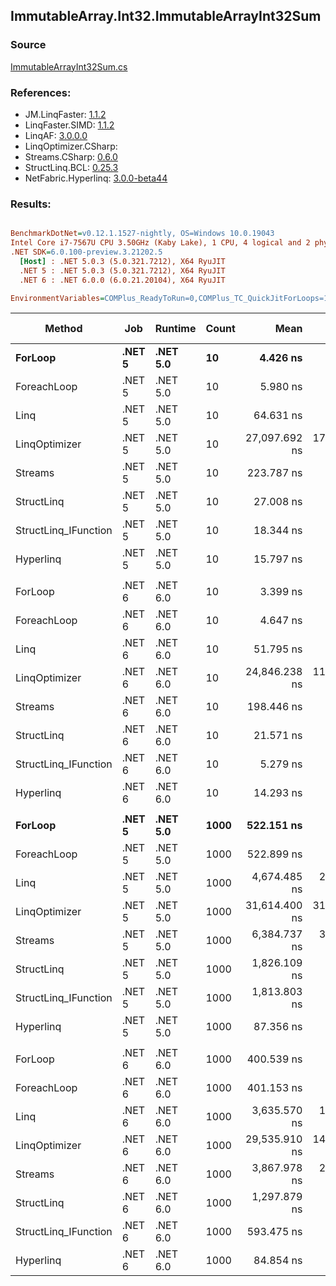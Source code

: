 ﻿## ImmutableArray.Int32.ImmutableArrayInt32Sum

### Source
[ImmutableArrayInt32Sum.cs](../LinqBenchmarks/ImmutableArray/Int32/ImmutableArrayInt32Sum.cs)

### References:
- JM.LinqFaster: [1.1.2](https://www.nuget.org/packages/JM.LinqFaster/1.1.2)
- LinqFaster.SIMD: [1.1.2](https://www.nuget.org/packages/LinqFaster.SIMD/1.0.3)
- LinqAF: [3.0.0.0](https://www.nuget.org/packages/LinqAF/3.0.0.0)
- LinqOptimizer.CSharp: [](https://www.nuget.org/packages/LinqOptimizer.CSharp/)
- Streams.CSharp: [0.6.0](https://www.nuget.org/packages/Streams.CSharp/0.6.0)
- StructLinq.BCL: [0.25.3](https://www.nuget.org/packages/StructLinq.BCL/0.25.3)
- NetFabric.Hyperlinq: [3.0.0-beta44](https://www.nuget.org/packages/NetFabric.Hyperlinq/3.0.0-beta44)

### Results:
``` ini

BenchmarkDotNet=v0.12.1.1527-nightly, OS=Windows 10.0.19043
Intel Core i7-7567U CPU 3.50GHz (Kaby Lake), 1 CPU, 4 logical and 2 physical cores
.NET SDK=6.0.100-preview.3.21202.5
  [Host] : .NET 5.0.3 (5.0.321.7212), X64 RyuJIT
  .NET 5 : .NET 5.0.3 (5.0.321.7212), X64 RyuJIT
  .NET 6 : .NET 6.0.0 (6.0.21.20104), X64 RyuJIT

EnvironmentVariables=COMPlus_ReadyToRun=0,COMPlus_TC_QuickJitForLoops=1,COMPlus_TieredPGO=1  

```
|               Method |    Job |  Runtime | Count |          Mean |       Error |      StdDev |    Ratio | RatioSD |  Gen 0 | Gen 1 | Gen 2 | Allocated |
|--------------------- |------- |--------- |------ |--------------:|------------:|------------:|---------:|--------:|-------:|------:|------:|----------:|
|              **ForLoop** | **.NET 5** | **.NET 5.0** |    **10** |      **4.426 ns** |   **0.0367 ns** |   **0.0343 ns** |     **1.00** |    **0.00** |      **-** |     **-** |     **-** |         **-** |
|          ForeachLoop | .NET 5 | .NET 5.0 |    10 |      5.980 ns |   0.0381 ns |   0.0356 ns |     1.35 |    0.01 |      - |     - |     - |         - |
|                 Linq | .NET 5 | .NET 5.0 |    10 |     64.631 ns |   0.2988 ns |   0.2495 ns |    14.62 |    0.13 | 0.0267 |     - |     - |      56 B |
|        LinqOptimizer | .NET 5 | .NET 5.0 |    10 | 27,097.692 ns | 176.9028 ns | 165.4750 ns | 6,123.21 |   44.27 | 8.4839 |     - |     - |  17,751 B |
|              Streams | .NET 5 | .NET 5.0 |    10 |    223.787 ns |   0.8167 ns |   0.6376 ns |    50.59 |    0.39 | 0.1261 |     - |     - |     264 B |
|           StructLinq | .NET 5 | .NET 5.0 |    10 |     27.008 ns |   0.1269 ns |   0.0991 ns |     6.11 |    0.05 | 0.0153 |     - |     - |      32 B |
| StructLinq_IFunction | .NET 5 | .NET 5.0 |    10 |     18.344 ns |   0.1045 ns |   0.0927 ns |     4.15 |    0.04 |      - |     - |     - |         - |
|            Hyperlinq | .NET 5 | .NET 5.0 |    10 |     15.797 ns |   0.0569 ns |   0.0504 ns |     3.57 |    0.03 |      - |     - |     - |         - |
|                      |        |          |       |               |             |             |          |         |        |       |       |           |
|              ForLoop | .NET 6 | .NET 6.0 |    10 |      3.399 ns |   0.0420 ns |   0.0393 ns |     1.00 |    0.00 |      - |     - |     - |         - |
|          ForeachLoop | .NET 6 | .NET 6.0 |    10 |      4.647 ns |   0.0458 ns |   0.0406 ns |     1.37 |    0.02 |      - |     - |     - |         - |
|                 Linq | .NET 6 | .NET 6.0 |    10 |     51.795 ns |   0.2885 ns |   0.2409 ns |    15.20 |    0.19 | 0.0268 |     - |     - |      56 B |
|        LinqOptimizer | .NET 6 | .NET 6.0 |    10 | 24,846.238 ns | 119.3866 ns | 105.8331 ns | 7,301.96 |   84.19 | 8.3008 |     - |     - |  17,510 B |
|              Streams | .NET 6 | .NET 6.0 |    10 |    198.446 ns |   1.4811 ns |   1.3129 ns |    58.32 |    0.56 | 0.1261 |     - |     - |     264 B |
|           StructLinq | .NET 6 | .NET 6.0 |    10 |     21.571 ns |   0.1295 ns |   0.1081 ns |     6.33 |    0.07 | 0.0153 |     - |     - |      32 B |
| StructLinq_IFunction | .NET 6 | .NET 6.0 |    10 |      5.279 ns |   0.0366 ns |   0.0342 ns |     1.55 |    0.02 |      - |     - |     - |         - |
|            Hyperlinq | .NET 6 | .NET 6.0 |    10 |     14.293 ns |   0.1021 ns |   0.0853 ns |     4.19 |    0.05 |      - |     - |     - |         - |
|                      |        |          |       |               |             |             |          |         |        |       |       |           |
|              **ForLoop** | **.NET 5** | **.NET 5.0** |  **1000** |    **522.151 ns** |   **2.6526 ns** |   **2.4812 ns** |     **1.00** |    **0.00** |      **-** |     **-** |     **-** |         **-** |
|          ForeachLoop | .NET 5 | .NET 5.0 |  1000 |    522.899 ns |   2.0626 ns |   1.8285 ns |     1.00 |    0.01 |      - |     - |     - |         - |
|                 Linq | .NET 5 | .NET 5.0 |  1000 |  4,674.485 ns |  21.1798 ns |  19.8116 ns |     8.95 |    0.06 | 0.0229 |     - |     - |      56 B |
|        LinqOptimizer | .NET 5 | .NET 5.0 |  1000 | 31,614.400 ns | 315.6758 ns | 246.4589 ns |    60.59 |    0.52 | 8.4839 |     - |     - |  17,751 B |
|              Streams | .NET 5 | .NET 5.0 |  1000 |  6,384.737 ns |  33.0387 ns |  29.2879 ns |    12.23 |    0.08 | 0.1221 |     - |     - |     264 B |
|           StructLinq | .NET 5 | .NET 5.0 |  1000 |  1,826.109 ns |   9.1460 ns |   7.6373 ns |     3.50 |    0.03 | 0.0153 |     - |     - |      32 B |
| StructLinq_IFunction | .NET 5 | .NET 5.0 |  1000 |  1,813.803 ns |   5.6789 ns |   5.3120 ns |     3.47 |    0.02 |      - |     - |     - |         - |
|            Hyperlinq | .NET 5 | .NET 5.0 |  1000 |     87.356 ns |   0.2709 ns |   0.2402 ns |     0.17 |    0.00 |      - |     - |     - |         - |
|                      |        |          |       |               |             |             |          |         |        |       |       |           |
|              ForLoop | .NET 6 | .NET 6.0 |  1000 |    400.539 ns |   1.2417 ns |   1.1615 ns |     1.00 |    0.00 |      - |     - |     - |         - |
|          ForeachLoop | .NET 6 | .NET 6.0 |  1000 |    401.153 ns |   2.5832 ns |   2.2900 ns |     1.00 |    0.01 |      - |     - |     - |         - |
|                 Linq | .NET 6 | .NET 6.0 |  1000 |  3,635.570 ns |  11.4719 ns |   9.5796 ns |     9.07 |    0.04 | 0.0267 |     - |     - |      56 B |
|        LinqOptimizer | .NET 6 | .NET 6.0 |  1000 | 29,535.910 ns | 142.4614 ns | 133.2585 ns |    73.74 |    0.46 | 8.3618 |     - |     - |  17,510 B |
|              Streams | .NET 6 | .NET 6.0 |  1000 |  3,867.978 ns |  21.2227 ns |  18.8133 ns |     9.65 |    0.05 | 0.1221 |     - |     - |     264 B |
|           StructLinq | .NET 6 | .NET 6.0 |  1000 |  1,297.879 ns |   2.8157 ns |   2.4961 ns |     3.24 |    0.01 | 0.0153 |     - |     - |      32 B |
| StructLinq_IFunction | .NET 6 | .NET 6.0 |  1000 |    593.475 ns |   2.5259 ns |   1.9720 ns |     1.48 |    0.01 |      - |     - |     - |         - |
|            Hyperlinq | .NET 6 | .NET 6.0 |  1000 |     84.854 ns |   1.1292 ns |   0.9429 ns |     0.21 |    0.00 |      - |     - |     - |         - |
